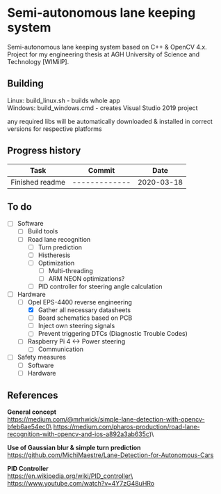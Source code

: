 # Semi-autonomous lane keeping system
Semi-autonomous lane keeping system based on C++ & OpenCV 4.x.\
Project for my engineering thesis at AGH University of Science and Technology [WIMiIP].


## Building
Linux:   build_linux.sh    - builds whole app\
Windows: build_windows.cmd - creates Visual Studio 2019 project

any required libs will be automatically downloaded & installed in correct versions for respective platforms

##  Progress history
| Task | Commit | Date |
| ---------- | ------------- | ----------- |
| Finished readme | ------------- | 2020-03-18 |

## To do
- [ ] Software
    - [ ] Build tools
    - [ ] Road lane recognition
        - [ ] Turn prediction
        - [ ] Histheresis
        - [ ] Optimization
            - [ ] Multi-threading
            - [ ] ARM NEON optimizations?
        - [ ] PID controller for steering angle calculation
- [ ] Hardware
    - [ ] Opel EPS-4400 reverse engineering
        - [x] Gather all necessary datasheets
        - [ ] Board schematics based on PCB
        - [ ] Inject own steering signals
        - [ ] Prevent triggering DTCs (Diagnostic Trouble Codes)
    - [ ] Raspberry Pi 4 <-> Power steering
        - [ ] Communication
- [ ] Safety measures
    - [ ] Software
    - [ ] Hardware

## References 
**General concept**\
https://medium.com/@mrhwick/simple-lane-detection-with-opencv-bfeb6ae54ec0\
https://medium.com/pharos-production/road-lane-recognition-with-opencv-and-ios-a892a3ab635c)\

**Use of Gaussian blur & simple turn prediction**\
https://github.com/MichiMaestre/Lane-Detection-for-Autonomous-Cars

**PID Controller**\
https://en.wikipedia.org/wiki/PID_controller\
https://www.youtube.com/watch?v=4Y7zG48uHRo


